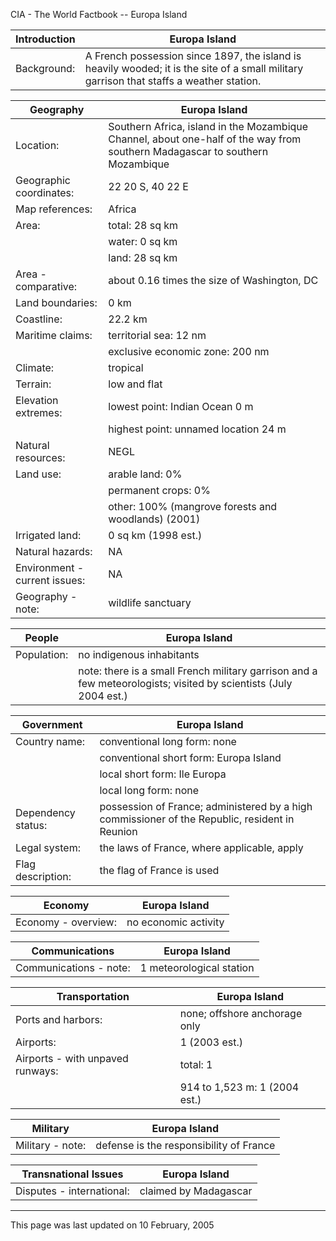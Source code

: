 CIA - The World Factbook -- Europa Island

| Introduction | Europa Island |
| --- | --- |
| Background: | A French possession since 1897, the island is heavily wooded; it is the site of a small military garrison that staffs a weather station. |

| Geography | Europa Island |
| --- | --- |
| Location: | Southern Africa, island in the Mozambique Channel, about one-half of the way from southern Madagascar to southern Mozambique |
| Geographic coordinates: | 22 20 S, 40 22 E |
| Map references: | Africa |
| Area: | total: 28 sq km |
| | water: 0 sq km |
| | land: 28 sq km |
| Area - comparative: | about 0.16 times the size of Washington, DC |
| Land boundaries: | 0 km |
| Coastline: | 22.2 km |
| Maritime claims: | territorial sea: 12 nm |
| | exclusive economic zone: 200 nm |
| Climate: | tropical |
| Terrain: | low and flat |
| Elevation extremes: | lowest point: Indian Ocean 0 m |
| | highest point: unnamed location 24 m |
| Natural resources: | NEGL |
| Land use: | arable land: 0% |
| | permanent crops: 0% |
| | other: 100% (mangrove forests and woodlands) (2001) |
| Irrigated land: | 0 sq km (1998 est.) |
| Natural hazards: | NA |
| Environment - current issues: | NA |
| Geography - note: | wildlife sanctuary |

| People | Europa Island |
| --- | --- |
| Population: | no indigenous inhabitants |
| | note: there is a small French military garrison and a few meteorologists; visited by scientists (July 2004 est.) |

| Government | Europa Island |
| --- | --- |
| Country name: | conventional long form: none |
| | conventional short form: Europa Island |
| | local short form: Ile Europa |
| | local long form: none |
| Dependency status: | possession of France; administered by a high commissioner of the Republic, resident in Reunion |
| Legal system: | the laws of France, where applicable, apply |
| Flag description: | the flag of France is used |

| Economy | Europa Island |
| --- | --- |
| Economy - overview: | no economic activity |

| Communications | Europa Island |
| --- | --- |
| Communications - note: | 1 meteorological station |

| Transportation | Europa Island |
| --- | --- |
| Ports and harbors: | none; offshore anchorage only |
| Airports: | 1 (2003 est.) |
| Airports - with unpaved runways: | total: 1 |
| | 914 to 1,523 m: 1 (2004 est.) |

| Military | Europa Island |
| --- | --- |
| Military - note: | defense is the responsibility of France |

| Transnational Issues | Europa Island |
| --- | --- |
| Disputes - international: | claimed by Madagascar |

---
This page was last updated on 10 February, 2005                      